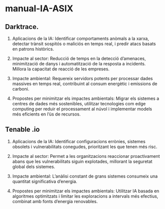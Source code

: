 # manual-IA-ASIX
## Darktrace.

1. Aplicacions de la IA: Identificar comportaments anòmals a la xarxa, detectar trànsit sospitós o maliciós en temps real, i predir atacs basats en patrons històrics.

2. Impacte al sector: Reducció de temps en la detecció d’amenaces, minimització de danys i automatització de la resposta a incidents. Millora la capacitat de reacció de les empreses.

3. Impacte ambiental: Requereix servidors potents per processar dades massives en temps real, contribuint al consum energètic i emissions de carboni.

4. Propostes per minimitzar els impactes ambientals: Migrar els sistemes a centres de dades més sostenibles, utilitzar tecnologies com edge computing per reduir el processament al núvol i implementar models més eficients en l’ús de recursos.

## Tenable .io

1. Aplicacions de la IA: Identificar configuracions errònies, sistemes obsolets i vulnerabilitats conegudes, prioritzant les que tenen més risc.

2. Impacte al sector: Permet a les organitzacions reaccionar proactivament abans que les vulnerabilitats siguin explotades, millorant la seguretat global dels sistemes.

3. Impacte ambiental: L’anàlisi constant de grans sistemes consumeix una quantitat significativa d’energia.

4. Propostes per minimitzar els impactes ambientals: Utilitzar IA basada en algoritmes optimitzats i limitar les exploracions a intervals més efectius, combinat amb fonts d’energia renovables.
